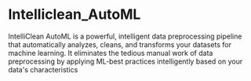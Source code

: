 # Intelliclean_AutoML
IntelliClean AutoML is a powerful, intelligent data preprocessing pipeline that automatically analyzes, cleans, and transforms your datasets for machine learning. It eliminates the tedious manual work of data preprocessing by applying ML-best practices intelligently based on your data's characteristics
